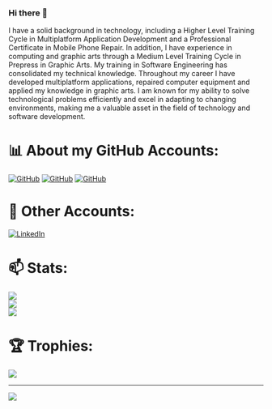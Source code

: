 ### Hi there 👋

I have a solid background in technology, including a Higher Level Training Cycle in Multiplatform Application Development and a Professional Certificate in Mobile Phone Repair. In addition, I have experience in computing and graphic arts through a Medium Level Training Cycle in Prepress in Graphic Arts. My training in Software Engineering has consolidated my technical knowledge. Throughout my career I have developed multiplatform applications, repaired computer equipment and applied my knowledge in graphic arts. I am known for my ability to solve technological problems efficiently and excel in adapting to changing environments, making me a valuable asset in the field of technology and software development.
<!--
**Kilopolo/Kilopolo** is a ✨ _special_ ✨ repository because its `README.md` (this file) appears on your GitHub profile.

Here are some ideas to get you started:

# 🔭 I’m currently working on 
# 🌱 I’m currently learning ...
# 👯 I’m looking to collaborate on ...
# 🤔 I’m looking for help with ...
# 💬 Ask me about ...
# 📫 How to reach me: ...
# 😄 Pronouns: ...
# ⚡ Fun fact: ...
-->

# 📊 About my GitHub Accounts:
[![GitHub](https://img.shields.io/badge/GitHub%20-%20UO271245-blue)](https://github.com/UO271245) 
[![GitHub](https://img.shields.io/badge/GitHub%20-%20SgtKilopolo-blue)](https://github.com/SgtKilopolo) 
[![GitHub](https://img.shields.io/badge/GitHub%20-%20SgtNaboloco-blue)](https://github.com/SgtNaboloco) 


# 🌱 Other Accounts:
[![LinkedIn](https://img.shields.io/badge/LinkedIn-%230077B5.svg?logo=linkedin&logoColor=white)](https://www.linkedin.com/in/pablo-diaz-rubio/) 


# 📫 Stats:
![](https://my-vercel-api-per6.vercel.app/api?username=Kilopolo&theme=radical&hide_border=false&include_all_commits=true&count_private=true)<br/>
![](https://github-readme-streak-stats.herokuapp.com/?user=Kilopolo&theme=radical&hide_border=false&include_all_commits=true&count_private=true)<br/>
![](https://my-vercel-api-per6.vercel.app/api/top-langs/?username=Kilopolo&theme=radical&hide_border=false&include_all_commits=true&count_private=true&layout=compact)


# 🏆 Trophies:
![](https://github-profile-trophy.vercel.app/?username=Kilopolo&theme=radical)

---
![](https://visitcount.itsvg.in/api?id=Kilopolo&icon=0&color=11)
